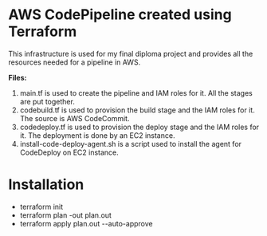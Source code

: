 # AWS CodePipeline created using Terraform
This infrastructure is used for my final diploma project and provides all the resources needed for a pipeline in AWS.

**Files:**
1. main.tf is used to create the pipeline and IAM roles for it. All the stages are put together.
2. codebuild.tf is used to provision the build stage and the IAM roles for it. The source is AWS CodeCommit.
3. codedeploy.tf is used to provision the deploy stage and the IAM roles for it. The deployment is done by an EC2 instance.
4. install-code-deploy-agent.sh is a script used to install the agent for CodeDeploy on EC2 instance.

# Installation
 - terraform init
 - terraform plan -out plan.out
 - terraform apply plan.out --auto-approve
